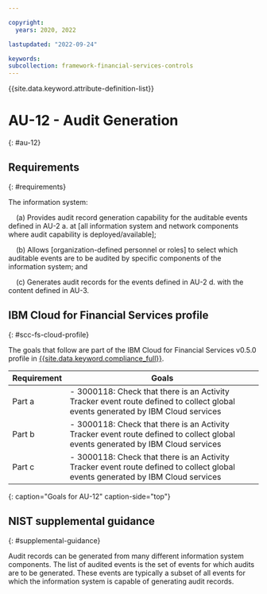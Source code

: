 ```yaml
---

copyright:
  years: 2020, 2022

lastupdated: "2022-09-24"

keywords: 
subcollection: framework-financial-services-controls
---
```


{{site.data.keyword.attribute-definition-list}}

# AU-12 - Audit Generation
{: #au-12}

## Requirements
{: #requirements}

The information system:

&nbsp;&nbsp;&nbsp;&nbsp;(a) Provides audit record generation capability for the auditable events defined in AU-2 a. at [all information system and network components where audit capability is deployed/available];

&nbsp;&nbsp;&nbsp;&nbsp;(b) Allows [organization-defined personnel or roles] to select which auditable events are to be audited by specific components of the information system; and

&nbsp;&nbsp;&nbsp;&nbsp;(c) Generates audit records for the events defined in AU-2 d. with the content defined in AU-3.

## IBM Cloud for Financial Services profile
{: #scc-fs-cloud-profile}

The goals that follow are part of the IBM Cloud for Financial Services v0.5.0 profile in [{{site.data.keyword.compliance_full}}](/docs/security-compliance?topic=security-compliance-getting-started).

| Requirement | Goals |
|-------------|-------|
| Part a | - 3000118: Check that there is an Activity Tracker event route defined to collect global events generated by IBM Cloud services | 
| Part b | - 3000118: Check that there is an Activity Tracker event route defined to collect global events generated by IBM Cloud services | 
| Part c | - 3000118: Check that there is an Activity Tracker event route defined to collect global events generated by IBM Cloud services | 
{: caption="Goals for AU-12" caption-side="top"}

## NIST supplemental guidance
{: #supplemental-guidance}

Audit records can be generated from many different information system components. The list of audited events is the set of events for which audits are to be generated. These events are typically a subset of all events for which the information system is capable of generating audit records.


